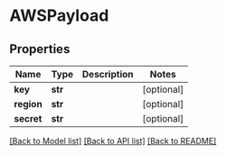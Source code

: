 # AWSPayload

## Properties
Name | Type | Description | Notes
------------ | ------------- | ------------- | -------------
**key** | **str** |  | [optional] 
**region** | **str** |  | [optional] 
**secret** | **str** |  | [optional] 

[[Back to Model list]](../README.md#documentation-for-models) [[Back to API list]](../README.md#documentation-for-api-endpoints) [[Back to README]](../README.md)


